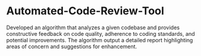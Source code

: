 # Automated-Code-Review-Tool
Developed an algorithm that analyzes a given codebase and provides constructive feedback on code quality, adherence to coding standards, and potential improvements. The algorithm output a detailed report highlighting areas of concern and suggestions for enhancement.
